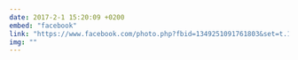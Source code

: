 ```yaml
---
date: 2017-2-1 15:20:09 +0200
embed: "facebook"
link: "https://www.facebook.com/photo.php?fbid=1349251091761803&set=t.1068972401&type=3&theater"
img: ""
---
```

